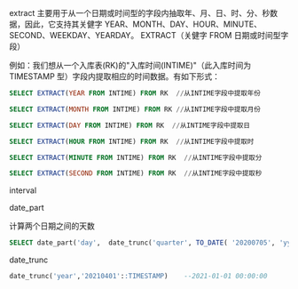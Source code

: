 extract
主要用于从一个日期或时间型的字段内抽取年、月、日、时、分、秒数据，因此，它支持其关健字 YEAR、MONTH、DAY、HOUR、MINUTE、SECOND、WEEKDAY、YEARDAY。
 EXTRACT（关健字 FROM 日期或时间型字段）

例如：我们想从一个入库表(RK)的"入库时间(INTIME)"（此入库时间为 TIMESTAMP 型）字段内提取相应的时间数据。有如下形式：

```sql
SELECT EXTRACT(YEAR FROM INTIME) FROM RK  //从INTIME字段中提取年份

SELECT EXTRACT(MONTH FROM INTIME) FROM RK //从INTIME字段中提取月份

SELECT EXTRACT(DAY FROM INTIME) FROM RK  //从INTIME字段中提取日

SELECT EXTRACT(HOUR FROM INTIME) FROM RK  //从INTIME字段中提取时

SELECT EXTRACT(MINUTE FROM INTIME) FROM RK  //从INTIME字段中提取分

SELECT EXTRACT(SECOND FROM INTIME) FROM RK  //从INTIME字段中提取秒
```

interval



date_part

计算两个日期之间的天数

```sql
SELECT date_part('day',  date_trunc('quarter', TO_DATE( '20200705', 'yyyymmddhhmiss')) + INTERVAL'3month'- date_trunc('quarter',  TO_DATE( '20200705', 'yyyymmddhhmiss')))
```

date_trunc

```sql
date_trunc('year','20210401'::TIMESTAMP)    --2021-01-01 00:00:00
```

